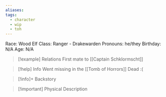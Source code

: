 ```yaml
---
aliases: 
tags:
  - character
  - wip
  - toh
---
```

Race: Wood Elf
Class: Ranger - Drakewarden
Pronouns: he/they
Birthday: N/A
Age: N/A

>[!example] Relations
> First mate to [[Captain Schklormscht]]

>[!help] Info
> Went missing in the [[Tomb of Horrors]]
> Dead :(
>

>[!info]+ Backstory
>

>[!important] Physical Description